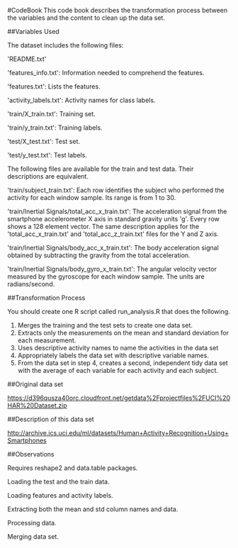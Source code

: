 #CodeBook
This code book describes the transformation process between the variables and the content to clean up the data set.


##Variables Used

The dataset includes the following files:

'README.txt'

'features_info.txt': Information needed to comprehend the features.

'features.txt': Lists the features.

'activity_labels.txt': Activity names for class labels.

'train/X_train.txt': Training set.

'train/y_train.txt': Training labels.

'test/X_test.txt': Test set.

'test/y_test.txt': Test labels.

The following files are available for the train and test data. Their descriptions are equivalent.

'train/subject_train.txt': Each row identifies the subject who performed the activity for each window sample. Its range is from 1 to 30.

'train/Inertial Signals/total_acc_x_train.txt': The acceleration signal from the smartphone accelerometer X axis in standard gravity units 'g'. Every row shows a 128 element vector. The same description applies for the 'total_acc_x_train.txt' and 'total_acc_z_train.txt' files for the Y and Z axis.

'train/Inertial Signals/body_acc_x_train.txt': The body acceleration signal obtained by subtracting the gravity from the total acceleration.

'train/Inertial Signals/body_gyro_x_train.txt': The angular velocity vector measured by the gyroscope for each window sample. The units are radians/second.


##Transformation Process

You should create one R script called run_analysis.R that does the following.

1. Merges the training and the test sets to create one data set.
2. Extracts only the measurements on the mean and standard deviation for each measurement.
3. Uses descriptive activity names to name the activities in the data set
4. Appropriately labels the data set with descriptive variable names.
5. From the data set in step 4, creates a second, independent tidy data set with the average of each variable for each activity and each subject.


##Original data set

https://d396qusza40orc.cloudfront.net/getdata%2Fprojectfiles%2FUCI%20HAR%20Dataset.zip


##Description of this data set

http://archive.ics.uci.edu/ml/datasets/Human+Activity+Recognition+Using+Smartphones


##Observations

Requires reshape2 and data.table packages.

Loading the test and the train data.

Loading features and activity labels.

Extracting both the mean and std column names and data.

Processing data.

Merging data set.
